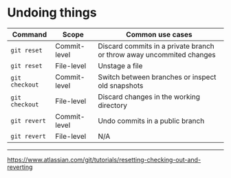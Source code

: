 # Undoing things 


| Command | Scope | Common use cases |
|---------|-------|------------------|
| `git reset` | Commit-level |  Discard commits in a private branch or throw away uncommited changes |
| `git reset` | File-level | Unstage a file |
| `git checkout` | Commit-level | Switch between branches or inspect old snapshots |
| `git checkout` | File-level | Discard changes in the working directory |
| `git revert` | Commit-level | Undo commits in a public branch |
| `git revert` | File-level | N/A |

---

https://www.atlassian.com/git/tutorials/resetting-checking-out-and-reverting